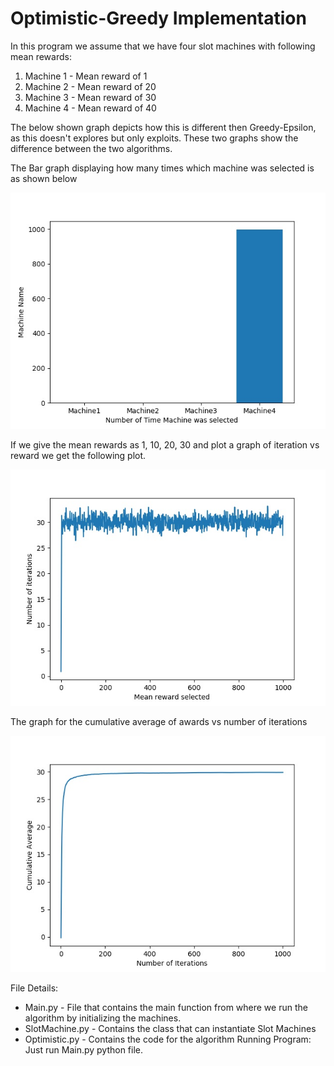 # Optimistic-Greedy Implementation

In this program we assume that we have four slot machines with following mean rewards:

 1. Machine 1 - Mean reward of 1
 2. Machine 2 - Mean reward of 20
 3. Machine 3 - Mean reward of 30
 4. Machine 4 - Mean reward of 40

The below shown graph depicts how this is different then Greedy-Epsilon, as this doesn't explores but only exploits. These two graphs show the difference between the two algorithms.

The Bar graph displaying how many times which machine was selected is as shown below

![Selection of Machines](https://github.com/gurjaspalbedi/reinforcement-learning/blob/master/Optimistic-Greedy/bar_graph.jpg?raw=true)

If we give the mean rewards as 1, 10, 20, 30 and plot a graph of iteration vs reward we get the following plot.

![Iterations](https://github.com/gurjaspalbedi/reinforcement-learning/blob/master/Optimistic-Greedy/line_graph.jpg?raw=true)

The graph for the cumulative average of awards vs number of iterations

![Cumulative Average](https://github.com/gurjaspalbedi/reinforcement-learning/blob/master/Optimistic-Greedy/cumulative_average.jpg?raw=true)

File Details:

 - Main.py - File that contains the main function from where we run the algorithm by initializing the machines.
 - SlotMachine.py  - Contains the class that can instantiate Slot Machines
 - Optimistic.py - Contains the code for the algorithm
Running Program: Just run Main.py python file.
